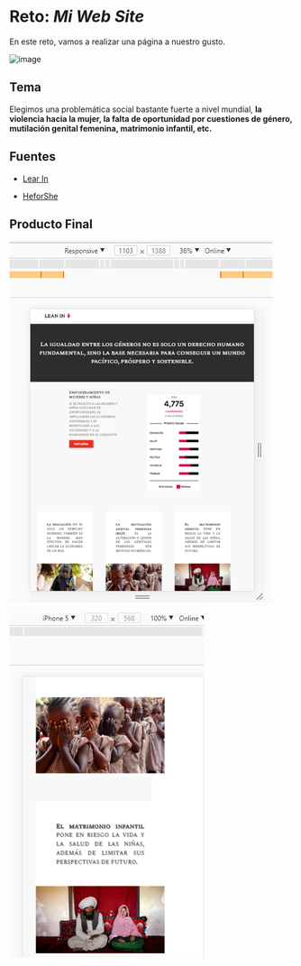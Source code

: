 # Reto: _Mi Web Site_
En este reto, vamos a realizar una página a nuestro gusto.

![image](https://user-images.githubusercontent.com/32310691/36332880-0fcde9fe-1342-11e8-9f08-39ed948d7dd8.png)

## Tema

Elegimos una problemática social bastante fuerte a nivel mundial, **la violencia hacia la mujer, la falta de oportunidad por cuestiones de género, mutilación genital femenina, matrimonio infantil, etc.**

## Fuentes
* [Lear In](http://leanin.org/about/es 'Lear In')

* [HeforShe](http://www.heforshe.org/es 'HeforShe')

## Producto Final

![](assets/img/responsive.png)

![](assets/img/movil.png)
